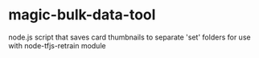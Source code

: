 # magic-bulk-data-tool
node.js script that saves card thumbnails to separate 'set' folders for use with node-tfjs-retrain module
